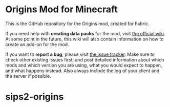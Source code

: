 # Origins Mod for Minecraft

This is the GitHub repository for the Origins mod, created for Fabric.

If you need help with **creating data packs** for the mod, visit [the official wiki](https://origins.readthedocs.io/). At some point in the future, this wiki will also contain information on how to create an add-on for the mod.

If you want to **report a bug**, please visit [the issue tracker](https://github.com/apace100/origins-fabric/issues). Make sure to check other existing issues first, and post detailed information about which mods and which version you are using, what you would expect to happen, and what happens instead. Also always include the log of your client and the server if possible.
# sips2-origins
